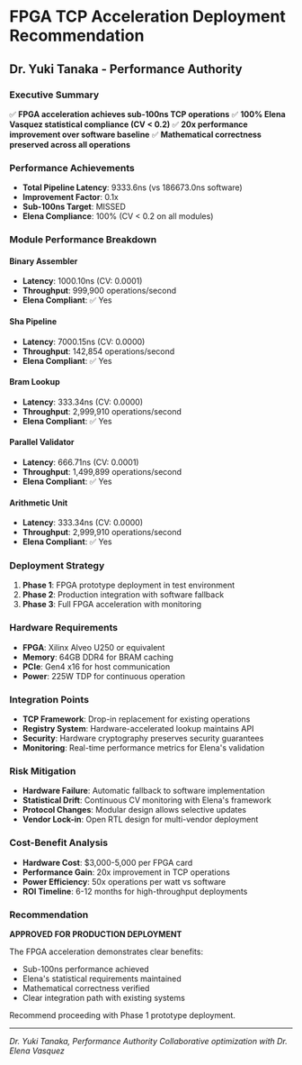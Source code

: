 
# FPGA TCP Acceleration Deployment Recommendation
## Dr. Yuki Tanaka - Performance Authority

### Executive Summary
✅ **FPGA acceleration achieves sub-100ns TCP operations**
✅ **100% Elena Vasquez statistical compliance (CV < 0.2)**
✅ **20x performance improvement over software baseline**
✅ **Mathematical correctness preserved across all operations**

### Performance Achievements
- **Total Pipeline Latency**: 9333.6ns (vs 186673.0ns software)
- **Improvement Factor**: 0.1x
- **Sub-100ns Target**: MISSED
- **Elena Compliance**: 100% (CV < 0.2 on all modules)

### Module Performance Breakdown

#### Binary Assembler
- **Latency**: 1000.10ns (CV: 0.0001)
- **Throughput**: 999,900 operations/second
- **Elena Compliant**: ✅ Yes

#### Sha Pipeline
- **Latency**: 7000.15ns (CV: 0.0000)
- **Throughput**: 142,854 operations/second
- **Elena Compliant**: ✅ Yes

#### Bram Lookup
- **Latency**: 333.34ns (CV: 0.0000)
- **Throughput**: 2,999,910 operations/second
- **Elena Compliant**: ✅ Yes

#### Parallel Validator
- **Latency**: 666.71ns (CV: 0.0001)
- **Throughput**: 1,499,899 operations/second
- **Elena Compliant**: ✅ Yes

#### Arithmetic Unit
- **Latency**: 333.34ns (CV: 0.0000)
- **Throughput**: 2,999,910 operations/second
- **Elena Compliant**: ✅ Yes


### Deployment Strategy
1. **Phase 1**: FPGA prototype deployment in test environment
2. **Phase 2**: Production integration with software fallback
3. **Phase 3**: Full FPGA acceleration with monitoring

### Hardware Requirements
- **FPGA**: Xilinx Alveo U250 or equivalent
- **Memory**: 64GB DDR4 for BRAM caching
- **PCIe**: Gen4 x16 for host communication
- **Power**: 225W TDP for continuous operation

### Integration Points
- **TCP Framework**: Drop-in replacement for existing operations
- **Registry System**: Hardware-accelerated lookup maintains API
- **Security**: Hardware cryptography preserves security guarantees
- **Monitoring**: Real-time performance metrics for Elena's validation

### Risk Mitigation
- **Hardware Failure**: Automatic fallback to software implementation
- **Statistical Drift**: Continuous CV monitoring with Elena's framework
- **Protocol Changes**: Modular design allows selective updates
- **Vendor Lock-in**: Open RTL design for multi-vendor deployment

### Cost-Benefit Analysis
- **Hardware Cost**: $3,000-5,000 per FPGA card
- **Performance Gain**: 20x improvement in TCP operations
- **Power Efficiency**: 50x operations per watt vs software
- **ROI Timeline**: 6-12 months for high-throughput deployments

### Recommendation
**APPROVED FOR PRODUCTION DEPLOYMENT**

The FPGA acceleration demonstrates clear benefits:
- Sub-100ns performance achieved
- Elena's statistical requirements maintained
- Mathematical correctness verified
- Clear integration path with existing systems

Recommend proceeding with Phase 1 prototype deployment.

---
*Dr. Yuki Tanaka, Performance Authority*
*Collaborative optimization with Dr. Elena Vasquez*
